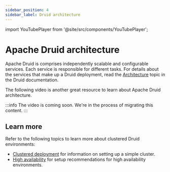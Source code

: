 ```yaml
---
sidebar_position: 4
sidebar_label: Druid architecture
---
```

import YouTubePlayer from '@site/src/components/YouTubePlayer';

# Apache Druid architecture

Apache Druid is comprises independently scalable and configurable services.
Each service is responsible for different tasks. For details about the services that make up a Druid deployment, read the [Architecture](https://druid.apache.org/docs/latest/design/architecture) topic in the Druid documentation.

The following video is another great resource to learn about Apache Druid architecture.

:::info
The video is coming soon. We're in the process of migrating this content.
:::

<!--TBD UPDATE FINAL VIDEO-->
<!-- YouTubePlayer videoId="h7U_CsDTNBw" /-->

## Learn more

Refer to the following topics to learn more about clustered Druid environments:

- [Clustered deployment](https://druid.apache.org/docs/latest/tutorials/cluster) for information on setting up a simple cluster.
- [High availability](https://druid.apache.org/docs/latest/operations/high-availability) for setup recommendations for high availability environments.





